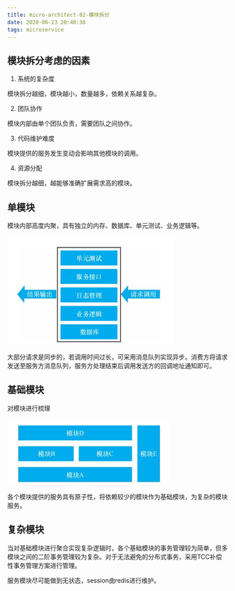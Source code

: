 ```yaml
---
title: micro-architect-02-模块拆分
date: 2020-06-23 20:40:38
tags: microservice
---
```


## 模块拆分考虑的因素

1. 系统的复杂度

模块拆分越细，模块越小，数量越多，依赖关系越复杂。

2. 团队协作

模块内部由单个团队负责，需要团队之间协作。

3. 代码维护难度

模块提供的服务发生变动会影响其他模块的调用。

4. 资源分配

模块拆分越细，越能够准确扩展需求高的模块。

## 单模块

模块内部高度内聚，具有独立的内存、数据库、单元测试、业务逻辑等。

<img src='micro-architect-02-module-break\e61cbb64-25a6-4eca-b7e2-19b6fe415c74.jpg'>

大部分请求是同步的，若调用时间过长，可采用消息队列实现异步。消费方将请求发送至服务方消息队列，服务方处理结束后调用发送方的回调地址通知即可。

## 基础模块

对模块进行梳理

<img src='micro-architect-02-module-break\8e9026b4-dd56-4899-bd78-d77ab74743ea.jpg'>

各个模块提供的服务具有原子性，将依赖较少的模块作为基础模块，为复杂的模块服务。

## 复杂模块

当对基础模块进行聚合实现复杂逻辑时，各个基础模块的事务管理较为简单，但多模块之间的二阶事务管理较为复杂。对于无法避免的分布式事务，采用TCC补偿性事务管理方案进行管理。

服务模块尽可能做到无状态，session由redis进行维护。